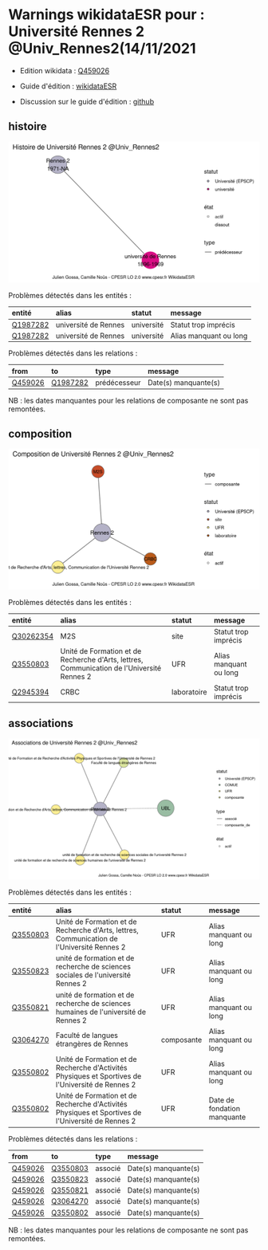 Warnings wikidataESR pour : Université Rennes 2 @Univ_Rennes2(14/11/2021
================

- Edition wikidata : [Q459026](https://www.wikidata.org/wiki/Q459026)
- Guide d'édition : [wikidataESR](https://github.com/cpesr/wikidataESR/)

- Discussion sur le guide d'édition : [github](https://github.com/cpesr/wikidataESR/issues)



## histoire 

![Graphique non généré](Q459026-histoire.png) 

Problèmes détectés dans les entités :

|entité                                             |alias                |statut     |message                |
|:--------------------------------------------------|:--------------------|:----------|:----------------------|
|[Q1987282](https://www.wikidata.org/wiki/Q1987282) |université de Rennes |université |Statut trop imprécis   |
|[Q1987282](https://www.wikidata.org/wiki/Q1987282) |université de Rennes |université |Alias manquant ou long |

Problèmes détectés dans les relations :

|from                                             |to                                                 |type         |message              |
|:------------------------------------------------|:--------------------------------------------------|:------------|:--------------------|
|[Q459026](https://www.wikidata.org/wiki/Q459026) |[Q1987282](https://www.wikidata.org/wiki/Q1987282) |prédécesseur |Date(s) manquante(s) |

NB : les dates manquantes pour les relations de composante ne sont pas remontées. 



## composition 

![Graphique non généré](Q459026-composition.png) 

Problèmes détectés dans les entités :

|entité                                               |alias                                                                                      |statut      |message                |
|:----------------------------------------------------|:------------------------------------------------------------------------------------------|:-----------|:----------------------|
|[Q30262354](https://www.wikidata.org/wiki/Q30262354) |M2S                                                                                        |site        |Statut trop imprécis   |
|[Q3550803](https://www.wikidata.org/wiki/Q3550803)   |Unité de Formation et de Recherche d'Arts, lettres, Communication de l'Université Rennes 2 |UFR         |Alias manquant ou long |
|[Q2945394](https://www.wikidata.org/wiki/Q2945394)   |CRBC                                                                                       |laboratoire |Statut trop imprécis   |

 



## associations 

![Graphique non généré](Q459026-associations.png) 

Problèmes détectés dans les entités :

|entité                                             |alias                                                                                             |statut     |message                     |
|:--------------------------------------------------|:-------------------------------------------------------------------------------------------------|:----------|:---------------------------|
|[Q3550803](https://www.wikidata.org/wiki/Q3550803) |Unité de Formation et de Recherche d'Arts, lettres, Communication de l'Université Rennes 2        |UFR        |Alias manquant ou long      |
|[Q3550823](https://www.wikidata.org/wiki/Q3550823) |unité de formation et de recherche de sciences sociales de l'université Rennes 2                  |UFR        |Alias manquant ou long      |
|[Q3550821](https://www.wikidata.org/wiki/Q3550821) |unité de formation et de recherche de sciences humaines de l'université de Rennes 2               |UFR        |Alias manquant ou long      |
|[Q3064270](https://www.wikidata.org/wiki/Q3064270) |Faculté de langues étrangères de Rennes                                                           |composante |Alias manquant ou long      |
|[Q3550802](https://www.wikidata.org/wiki/Q3550802) |Unité de Formation et de Recherche d'Activités Physiques et Sportives de l'Université de Rennes 2 |UFR        |Alias manquant ou long      |
|[Q3550802](https://www.wikidata.org/wiki/Q3550802) |Unité de Formation et de Recherche d'Activités Physiques et Sportives de l'Université de Rennes 2 |UFR        |Date de fondation manquante |

Problèmes détectés dans les relations :

|from                                             |to                                                 |type    |message              |
|:------------------------------------------------|:--------------------------------------------------|:-------|:--------------------|
|[Q459026](https://www.wikidata.org/wiki/Q459026) |[Q3550803](https://www.wikidata.org/wiki/Q3550803) |associé |Date(s) manquante(s) |
|[Q459026](https://www.wikidata.org/wiki/Q459026) |[Q3550823](https://www.wikidata.org/wiki/Q3550823) |associé |Date(s) manquante(s) |
|[Q459026](https://www.wikidata.org/wiki/Q459026) |[Q3550821](https://www.wikidata.org/wiki/Q3550821) |associé |Date(s) manquante(s) |
|[Q459026](https://www.wikidata.org/wiki/Q459026) |[Q3064270](https://www.wikidata.org/wiki/Q3064270) |associé |Date(s) manquante(s) |
|[Q459026](https://www.wikidata.org/wiki/Q459026) |[Q3550802](https://www.wikidata.org/wiki/Q3550802) |associé |Date(s) manquante(s) |

NB : les dates manquantes pour les relations de composante ne sont pas remontées. 

